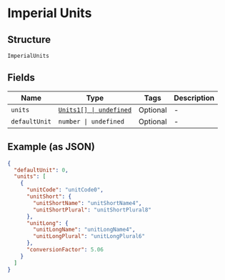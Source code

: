 
# Imperial Units

## Structure

`ImperialUnits`

## Fields

| Name | Type | Tags | Description |
|  --- | --- | --- | --- |
| `units` | [`Units1[] \| undefined`](../../doc/models/units-1.md) | Optional | - |
| `defaultUnit` | `number \| undefined` | Optional | - |

## Example (as JSON)

```json
{
  "defaultUnit": 0,
  "units": [
    {
      "unitCode": "unitCode0",
      "unitShort": {
        "unitShortName": "unitShortName4",
        "unitShortPlural": "unitShortPlural8"
      },
      "unitLong": {
        "unitLongName": "unitLongName4",
        "unitLongPlural": "unitLongPlural6"
      },
      "conversionFactor": 5.06
    }
  ]
}
```

